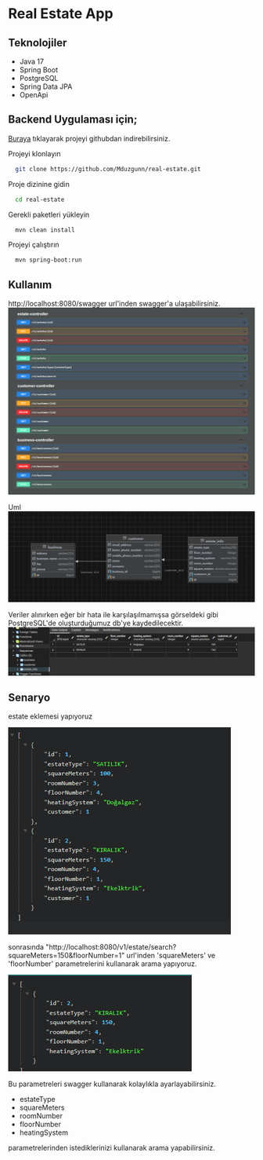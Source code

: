 # Real Estate App
## Teknolojiler

- Java 17
- Spring Boot
- PostgreSQL
- Spring Data JPA
- OpenApi


## Backend Uygulaması için;
[Buraya](https://github.com/Mduzgunn/real-estate) tıklayarak projeyi githubdan indirebilirsiniz.

Projeyi klonlayın
```bash
  git clone https://github.com/Mduzgunn/real-estate.git
```

Proje dizinine gidin
```bash
  cd real-estate
```

Gerekli paketleri yükleyin
```bash
  mvn clean install
```

Projeyi çalıştırın
```bash
  mvn spring-boot:run
```

## Kullanım
http://localhost:8080/swagger url'inden swagger'a ulaşabilirsiniz.
![](src/main/resources/images/api.png)

Uml
![](src/main/resources/images/diagram.png)

Veriler alınırken eğer bir hata ile karşılaşılmamışsa görseldeki gibi PostgreSQL'de oluşturduğumuz db'ye kaydedilecektir.
![](src/main/resources/images/db.png)


## Senaryo
estate eklemesi yapıyoruz

![](src/main/resources/images/senaryo1.png)

sonrasında "http://localhost:8080/v1/estate/search?squareMeters=150&floorNumber=1" url'inden 'squareMeters' ve 'floorNumber' parametrelerini kullanarak arama yapıyoruz.

![](src/main/resources/images/senaryo2.png)


Bu parametreleri swagger kullanarak kolaylıkla ayarlayabilirsiniz.
- estateType
- squareMeters
- roomNumber
- floorNumber
- heatingSystem 

parametrelerinden istediklerinizi kullanarak arama yapabilirsiniz.


